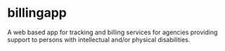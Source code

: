 # billingapp
A web based app for tracking and billing services for agencies providing support to persons with intellectual and/or physical disabilities.
